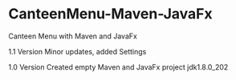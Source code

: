 # CanteenMenu-Maven-JavaFx
Canteen Menu with Maven and JavaFx

1.1 Version 
Minor updates, added Settings

1.0 Version
Created empty Maven and JavaFx project
jdk1.8.0_202
